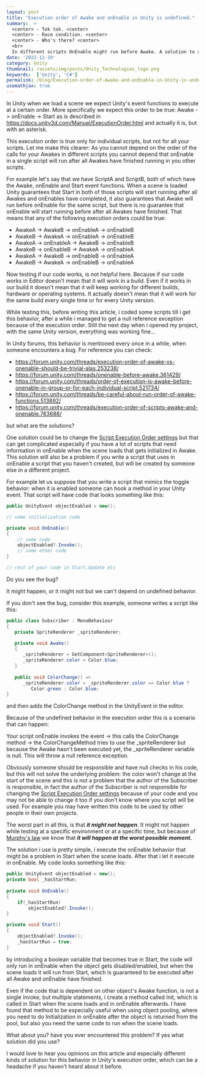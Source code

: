```yaml
---
layout: post
title: "Execution order of Awake and onEnable in Unity is undefined."
summary:  > 
  <center> - Tok tok. <center>
  <center> - Race condition. <center>
  <center> - Who's there? <center>
  <br>
  In different scripts OnEnable might run before Awake. A solution to avoid a nasty bug from this undefined behavior.
date: '2022-12-19'
category: Unity
thumbnail: /assets/img/posts/Unity_Technologies_logo.png
keywords:  ['Unity', 'C#']
permalink: /blog/Execution-order-of-Awake-and-onEnable-in-Unity-is-undefined/
usemathjax: true
---
```


In Unity when we load a scene we expect Unity's event functions to execute at a certain order. More specifically we expect this order to be true: Awake -> onEnable -> Start as is described in <https://docs.unity3d.com/Manual/ExecutionOrder.html> and actually it is, but with an asterisk.

This execution order is true only for individual scripts, but not for all your scripts. Let me make this clearer: As you cannot depend on the order of the calls for your Awakes in different scripts you cannot depend that onEnable in a single script will run after all Awakes have finished running in you other scripts.

For example let's say that we have ScriptA and ScriptB, both of which have the Awake, onEnable and Start event functions. When a scene is loaded Unity guarantees that Start in both of those scripts will start running after all Awakes and onEnables have completed, it also guarantees that Awake will run before onEnable for the same script, but there is no guarantee that onEnable will start running before after all Awakes have finished. That means that any of the following execution orders could be true:

* AwakeA -> AwakeB -> onEnableA -> onEnableB
* AwakeB -> AwakeA -> onEnableA -> onEnableB
* AwakeA -> onEnableA -> AwakeB -> onEnableB
* AwakeB -> onEnableB -> AwakeA -> onEnableA
* AwakeA -> AwakeB -> onEnableB -> onEnableA
* AwakeB -> AwakeA -> onEnableB -> onEnableA

Now testing if our code works, is not helpful here. Because if our code works in Editor doesn't mean that it will work in a build. Even if it works in our build it doesn't mean that it will keep working for different builds, hardware or operating systems. It actually doesn't mean that it will work for the same build every single time or for every Unity version.

While testing this, before writing this article, i coded some scripts till i get this behavior, after a while i managed to get a null reference exception because of the execution order. Still the next day when i opened my project, with the same Unity version, everything was working fine...

In Unity forums, this behavior is mentioned every once in a while, when someone encounters a bug. For reference you can check:

* <https://forum.unity.com/threads/execution-order-of-awake-vs-onenable-should-be-trivial-alas.253238/>
* <https://forum.unity.com/threads/onenable-before-awake.361429/>
* <https://forum.unity.com/threads/order-of-execution-is-awake-before-onenable-in-group-or-for-each-individual-script.521734/>
* <https://forum.unity.com/threads/be-careful-about-run-order-of-awake-functions.513892/>
* <https://forum.unity.com/threads/execution-order-of-scripts-awake-and-onenable.763688/>

but what are the solutions?

One solution could be to change the [Script Execution Order settings](https://docs.unity3d.com/Manual/class-MonoManager.html) but that can get complicated especially if you have a lot of scripts that need information in onEnable when the scene loads that gets initialized in Awake. This solution will also be a problem if you write a script that uses in onEnable a script that you haven't created, but will be created by someone else in a different project.

For example let us suppose that you write a script that mimics the toggle behavior: when it is enabled someone can hook a method in your Unity event. That script will have code that looks something like this:

```cs
public UnityEvent objectEnabled = new();

// some initialization code

private void OnEnable()
{
    // some code
    objectEnabled?.Invoke();
    // some other code 
}

// rest of your code in Start,Update etc
```

Do you see the bug?

It might happen, or it might not but we can't depend on undefined behavior.

If you don't see the bug, consider this example, someone writes a script like this:

```cs
public class Subscriber : MonoBehaviour
{
   private SpriteRenderer _spriteRenderer;

   private void Awake()
   {
      _spriteRenderer = GetComponent<SpriteRenderer>();
      _spriteRenderer.color = Color.blue;
   }
   
   public void ColorChange() =>
      _spriteRenderer.color = _spriteRenderer.color == Color.blue ? 
         Color.green : Color.blue;
}
```

and then adds the ColorChange method in the UnityEvent in the editor.

Because of the undefined behavior in the execution order this is a scenario that can happen:

Your script onEnable invokes the event -> this calls the ColorChange method -> the ColorChangeMethod tries to use the _spriteRenderer but because the Awake hasn't been executed yet, the _spriteRenderer variable is null. This will throw a null reference exception.

Obviously someone should be responsible and have null checks in his code, but this will not solve the underlying problem: the color won't change at the start of the scene and this is not a problem that the author of the Subscriber is responsible, in fact the author of the Subscriber is not responsible for changing the [Script Execution Order settings](https://docs.unity3d.com/Manual/class-MonoManager.html) because of your code and you may not be able to change it too if you don't know where you script will be used. For example you may have written this code to be used by other people in their own projects.

The worst part in all this, is that ***it might not happen***. It might not happen while testing at a specific environment or at a specific time, but because of [Murphy's law](https://en.wikipedia.org/wiki/Murphy%27s_law) we know that ***it will happen at the worst possible moment.***

The solution i use is pretty simple, i execute the onEnable behavior that might be a problem in Start when the scene loads. After that i let it execute in onEnable. My code looks something like this:

```cs
public UnityEvent objectEnabled = new();
private bool _hasStartRun;
    
private void OnEnable()
{
    if(_hasStartRun)
        objectEnabled?.Invoke();
}

private void Start()
{
    objectEnabled?.Invoke();
    _hasStartRun = true;
}
```

by introducing a boolean variable that becomes true in Start, the code will only run in onEnable when the object gets disabled/enabled, but when the scene loads it will run from Start, which is guaranteed to be executed after all Awake and onEnable have finished.

Even if the code that is dependent on other object's Awake function, is not a single invoke, but multiple statements, i create a method called Init, which is called in Start when the scene loads and in onEnable afterwards. I have found that method to be especially useful when using object pooling, where you need to do Initialization in onEnable after the object is returned from the pool, but also you need the same code to run when the scene loads.

What about you? have you ever encountered this problem? If yes what solution did you use?

I would love to hear you opinions on this article and especially different kinds of solution for this behavior in Unity's execution order, which can be a headache if you haven't heard about it before.
